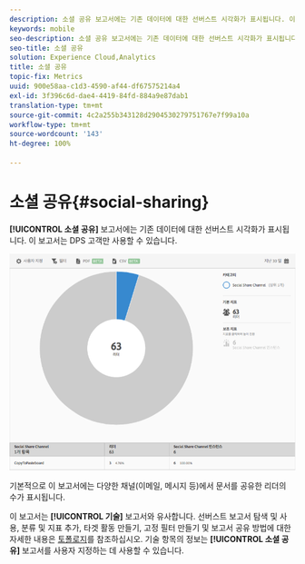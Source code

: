 ```yaml
---
description: 소셜 공유 보고서에는 기존 데이터에 대한 선버스트 시각화가 표시됩니다. 이 보고서는 DPS(Digital Publishing Suites) 고객만 사용할 수 있습니다.
keywords: mobile
seo-description: 소셜 공유 보고서에는 기존 데이터에 대한 선버스트 시각화가 표시됩니다. 이 보고서는 DPS(Digital Publishing Suites) 고객만 사용할 수 있습니다.
seo-title: 소셜 공유
solution: Experience Cloud,Analytics
title: 소셜 공유
topic-fix: Metrics
uuid: 900e58aa-c1d3-4590-af44-df67575214a4
exl-id: 3f396c6d-dae4-4419-84fd-884a9e87dab1
translation-type: tm+mt
source-git-commit: 4c2a255b343128d2904530279751767e7f99a10a
workflow-type: tm+mt
source-wordcount: '143'
ht-degree: 100%

---
```


# 소셜 공유{#social-sharing}

**[!UICONTROL 소셜 공유]** 보고서에는 기존 데이터에 대한 선버스트 시각화가 표시됩니다. 이 보고서는 DPS 고객만 사용할 수 있습니다.

![](assets/dps_social_share.png)

기본적으로 이 보고서에는 다양한 채널(이메일, 메시지 등)에서 문서를 공유한 리더의 수가 표시됩니다.

이 보고서는 **[!UICONTROL 기술]** 보고서와 유사합니다. 선버스트 보고서 탐색 및 사용, 분류 및 지표 추가, 타겟 활동 만들기, 고정 필터 만들기 및 보고서 공유 방법에 대한 자세한 내용은 [토폴로지](/help/using/usage/reports-technology.md)를 참조하십시오. 기술 항목의 정보는 **[!UICONTROL 소셜 공유]** 보고서를 사용자 지정하는 데 사용할 수 있습니다.
